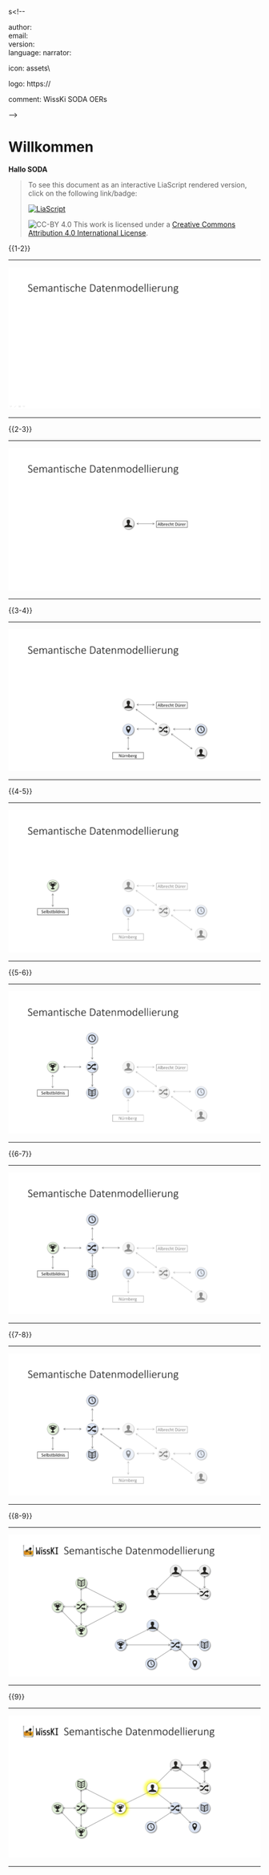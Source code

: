 s<!--

author:   
email:    
version:  
language: 
narrator: 

icon:     assets\

logo:     https://

comment:  WissKi SODA OERs

-->

# Willkommen

**Hallo SODA**


> To see this document as an interactive LiaScript rendered version, click on the
> following link/badge:
>
> [![LiaScript](https://raw.githubusercontent.com/LiaScript/LiaScript/master/badges/course.svg)](https://liascript.github.io/course/?https://raw.githubusercontent.com/chastik/Spielplatz/main/Liascript_test.md)
>
> ![CC-BY 4.0](https://i.creativecommons.org/l/by/4.0/88x31.png)
> This work is licensed under a [Creative Commons Attribution 4.0 International License](http://creativecommons.org/licenses/by/4.0/).


{{1-2}}
******************
![Bild1](assets/Bild1.png)
******************

{{2-3}}
******************
![Bild2](assets/Bild2.png)
******************

{{3-4}}
******************
![Bild3](assets/Bild3.png)
******************

{{4-5}}
******************
![Bild4](assets/Bild4.png)
******************

{{5-6}}
******************
![Bild5](assets/Bild5.png)
******************

{{6-7}}
******************
![Bild6](assets/Bild6.png)
******************

{{7-8}}
******************
![Bild7](assets/Bild7.png)
******************

{{8-9}}
******************
![Bild8](assets/Bild8.png)
******************

{{9}}
******************
![Bild9](assets/Bild9.png)
******************



